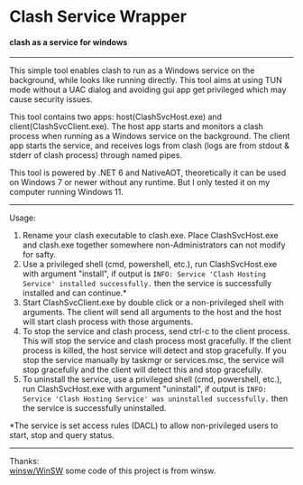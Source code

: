 # Clash Service Wrapper
#### clash as a service for windows
***
This simple tool enables clash to run as a Windows service on the background, while looks like running directly. This tool aims at using TUN mode without a UAC dialog and avoiding gui app get privileged which may cause security issues.  
  
This tool contains two apps: host(ClashSvcHost.exe) and client(ClashSvcClient.exe). The host app starts and monitors a clash process when running as a Windows service on the background. The client app starts the service, and receives logs from clash (logs are from stdout & stderr of clash process) through named pipes.  
  
This tool is powered by .NET 6 and NativeAOT, theoretically it can be used on Windows 7 or newer without any runtime. But I only tested it on my computer running Windows 11.
***
Usage:  
1. Rename your clash executable to clash.exe. Place ClashSvcHost.exe and clash.exe together somewhere non-Administrators can not modify for safty.  
2. Use a privileged shell (cmd, powershell, etc.), run ClashSvcHost.exe with argument "install", if output is `INFO: Service 'Clash Hosting Service' installed successfully.` then the service is successfully installed and can continue.*
3. Start ClashSvcClient.exe by double click or a non-privileged shell with arguments. The client will send all arguments to the host and the host will start clash process with those arguments.  
4. To stop the service and clash process, send ctrl-c to the client process. This will stop the service and clash process most gracefully. If the client process is killed, the host service will detect and stop gracefully. If you stop the service manually by taskmgr or services.msc, the service will stop gracefully and the client will detect this and stop gracefully.  
5. To uninstall the service, use a privileged shell (cmd, powershell, etc.), run ClashSvcHost.exe with argument "uninstall", if output is `INFO: Service 'Clash Hosting Service' was uninstalled successfully.` then the service is successfully uninstalled.  
  
 *The service is set access rules (DACL) to allow non-privileged users to start, stop and query status.  
***
Thanks:  
[winsw/WinSW](https://github.com/winsw/WinSW) some code of this project is from winsw.  
